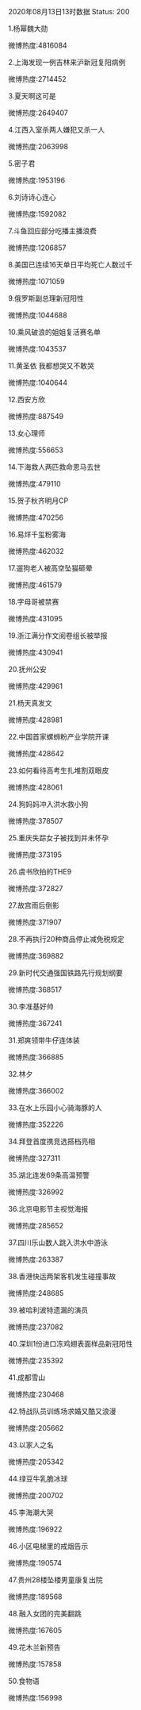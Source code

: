 2020年08月13日13时数据
Status: 200

1.杨幂魏大勋

微博热度:4816084

2.上海发现一例吉林来沪新冠复阳病例

微博热度:2714452

3.夏天啊这可是

微博热度:2649407

4.江西入室杀两人嫌犯又杀一人

微博热度:2063998

5.密子君

微博热度:1953196

6.刘诗诗心连心

微博热度:1592082

7.斗鱼回应部分吃播主播浪费

微博热度:1206857

8.美国已连续16天单日平均死亡人数过千

微博热度:1071059

9.俄罗斯副总理新冠阳性

微博热度:1044688

10.乘风破浪的姐姐复活赛名单

微博热度:1043537

11.黄圣依 我都想哭又不敢哭

微博热度:1040644

12.西安方欣

微博热度:887549

13.女心理师

微博热度:556653

14.下海救人两匹救命恩马去世

微博热度:479110

15.贺子秋齐明月CP

微博热度:470256

16.易烊千玺粉雾海

微博热度:462032

17.遛狗老人被高空坠猫砸晕

微博热度:461579

18.字母哥被禁赛

微博热度:431095

19.浙江满分作文阅卷组长被举报

微博热度:430941

20.抚州公安

微博热度:429961

21.杨天真发文

微博热度:428981

22.中国首家螺蛳粉产业学院开课

微博热度:428642

23.如何看待高考生扎堆割双眼皮

微博热度:428061

24.狗妈妈冲入洪水救小狗

微博热度:378507

25.重庆失踪女子被找到并未怀孕

微博热度:373195

26.虞书欣拍的THE9

微博热度:372827

27.故宫雨后倒影

微博热度:371907

28.不再执行20种商品停止减免税规定

微博热度:369882

29.新时代交通强国铁路先行规划纲要

微博热度:368517

30.李准基好帅

微博热度:367241

31.郑爽领带牛仔连体装

微博热度:366885

32.林夕

微博热度:366002

33.在水上乐园小心骑海豚的人

微博热度:352226

34.拜登首度携竞选搭档亮相

微博热度:327311

35.湖北连发69条高温预警

微博热度:326992

36.北京电影节主视觉海报

微博热度:285652

37.四川乐山数人跳入洪水中游泳

微博热度:263387

38.香港快运两架客机发生碰撞事故

微博热度:248685

39.被哈利波特遗漏的演员

微博热度:237082

40.深圳1份进口冻鸡翅表面样品新冠阳性

微博热度:235392

41.成都雪山

微博热度:230468

42.特战队员训练场求婚又酷又浪漫

微博热度:205662

43.以家人之名

微博热度:205342

44.绿豆牛乳脆冰球

微博热度:200702

45.李海潮大哭

微博热度:196922

46.小区电梯里的戒烟告示

微博热度:190574

47.贵州28楼坠楼男童康复出院

微博热度:189568

48.融入女团的完美翻跳

微博热度:167605

49.花木兰新预告

微博热度:157858

50.食物语

微博热度:156998

